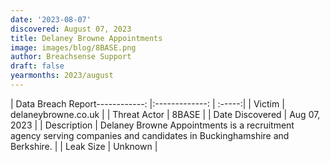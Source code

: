```yaml
---
date: '2023-08-07'
discovered: August 07, 2023
title: Delaney Browne Appointments
image: images/blog/8BASE.png
author: Breachsense Support
draft: false
yearmonths: 2023/august
---
```


| Data Breach Report------------:     |:-------------:    | :-----:|
| Victim      | delaneybrowne.co.uk      | 
| Threat Actor      | 8BASE      | 
| Date Discovered      | Aug 07, 2023      | 
| Description      | Delaney Browne Appointments is a recruitment agency serving companies and candidates in Buckinghamshire and Berkshire.      | 
| Leak Size      | Unknown      | 

